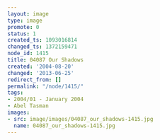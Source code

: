 ```yaml
---
layout: image
type: image
promote: 0
status: 1
created_ts: 1093016814
changed_ts: 1372159471
node_id: 1415
title: 04087 Our Shadows
created: '2004-08-20'
changed: '2013-06-25'
redirect_from: []
permalink: "/node/1415/"
tags:
- 2004/01 - January 2004
- Abel Tasman
images:
- src: image/images/04087_our_shadows-1415.jpg
  name: 04087_our_shadows-1415.jpg
---
```


